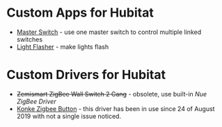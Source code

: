 # Custom Apps for Hubitat

* [Master Switch](apps/master-switch) - use one master switch to control multiple linked switches
* [Light Flasher](apps/light-flasher) - make lights flash

# Custom Drivers for Hubitat

* ~~Zemismart ZigBee Wall Switch 2 Gang~~ - obsolete, use built-in _Nue ZigBee Driver_
* [Konke Zigbee Button](drivers/konke-ziggee-button.groovy) - this driver has been in use since 24 of August 2019 with not a single issue noticed.
